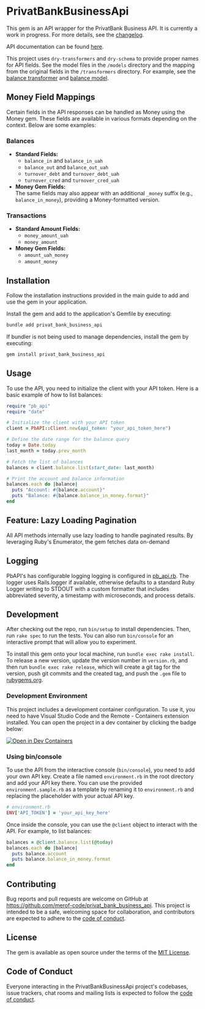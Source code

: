 # PrivatBankBusinessApi

This gem is an API wrapper for the PrivatBank Business API. It is currently a work in progress. For more details, see the [changelog](CHANGELOG.md).

API documentation can be found [here](https://docs.google.com/document/d/e/2PACX-1vTtKvGa3P4E-lDqLg3bHRF6Wi9S7GIjSMFEFxII5qQZBGxuTXs25hQNiUU1hMZQhOyx6BNvIZ1bVKSr/pub).

This project uses `dry-transformers` and `dry-schema` to provide proper names for API fields. See the model files in the `/models` directory and the mapping from the original fields in the `/transformers` directory. For example, see the [balance transformer](lib/pb_api/transformers/balance_transformer.rb) and [balance model](lib/pb_api/models/balance.rb).

## Money Field Mappings

Certain fields in the API responses can be handled as Money using the Money gem. These fields are available in various formats depending on the context. Below are some examples:

### Balances
- **Standard Fields:**
  - `balance_in` and `balance_in_uah`
  - `balance_out` and `balance_out_uah`
  - `turnover_debt` and `turnover_debt_uah`
  - `turnover_cred` and `turnover_cred_uah`
- **Money Gem Fields:**  
  The same fields may also appear with an additional `_money` suffix (e.g., `balance_in_money`), providing a Money-formatted version.

### Transactions
- **Standard Amount Fields:**
  - `money_amount_uah`
  - `money_amount`
- **Money Gem Fields:**
  - `amount_uah_money`
  - `amount_money`

## Installation

Follow the installation instructions provided in the main guide to add and use the gem in your application.

Install the gem and add to the application's Gemfile by executing:

```bash
bundle add privat_bank_business_api
```

If bundler is not being used to manage dependencies, install the gem by executing:

```bash
gem install privat_bank_business_api
```

## Usage

To use the API, you need to initialize the client with your API token. Here is a basic example of how to list balances:

```ruby
require "pb_api"
require "date"

# Initialize the client with your API token
client = PbAPI::Client.new(api_token: "your_api_token_here")

# Define the date range for the balance query
today = Date.today
last_month = today.prev_month

# Fetch the list of balances
balances = client.balance.list(start_date: last_month)

# Print the account and balance information
balances.each do |balance|
  puts "Account: #{balance.account}"
  puts "Balance: #{balance.balance_in_money.format}"
end
```

## Feature: Lazy Loading Pagination

All API methods internally use lazy loading to handle paginated results. By leveraging Ruby's Enumerator, the gem fetches data on-demand

## Logging

PbAPI's has configurable logging logging is configured in [pb_api.rb](./lib/pb_api.rb). The logger uses Rails.logger if available, otherwise defaults to a standard Ruby Logger writing to STDOUT with a custom formatter that includes abbreviated severity, a timestamp with microseconds, and process details.

## Development

After checking out the repo, run `bin/setup` to install dependencies. Then, run `rake spec` to run the tests. You can also run `bin/console` for an interactive prompt that will allow you to experiment.

To install this gem onto your local machine, run `bundle exec rake install`. To release a new version, update the version number in `version.rb`, and then run `bundle exec rake release`, which will create a git tag for the version, push git commits and the created tag, and push the `.gem` file to [rubygems.org](https://rubygems.org).

### Development Environment

This project includes a development container configuration. To use it, you need to have Visual Studio Code and the Remote - Containers extension installed. You can open the project in a dev container by clicking the badge below:

[![Open in Dev Containers](https://img.shields.io/static/v1?label=Dev%20Containers&message=Open&color=blue&logo=visualstudiocode)](https://vscode.dev/redirect?url=vscode://ms-vscode-remote.remote-containers/cloneInVolume?url=https://github.com/merof-code/privat_bank_business_api)



### Using bin/console


To use the API from the interactive console (`bin/console`), you need to add your own API key. Create a file named `environment.rb` in the root directory and add your API key there. You can use the provided `environment.sample.rb` as a template by renaming it to `environment.rb` and replacing the placeholder with your actual API key.

```ruby
# environment.rb
ENV['API_TOKEN'] = 'your_api_key_here'
```

Once inside the console, you can use the `@client` object to interact with the API. For example, to list balances:

```ruby
balances = @client.balance.list(@today)
balances.each do |balance|
  puts balance.account
  puts balance.balance_in_money.format
end
```

## Contributing

Bug reports and pull requests are welcome on GitHub at https://github.com/merof-code/privat_bank_business_api. This project is intended to be a safe, welcoming space for collaboration, and contributors are expected to adhere to the [code of conduct](https://github.com/merof-code/privat_bank_business_api/blob/master/CODE_OF_CONDUCT.md).

## License

The gem is available as open source under the terms of the [MIT License](https://opensource.org/licenses/MIT).

## Code of Conduct

Everyone interacting in the PrivatBankBusinessApi project's codebases, issue trackers, chat rooms and mailing lists is expected to follow the [code of conduct](https://github.com/merof-code/privat_bank_business_api/blob/master/CODE_OF_CONDUCT.md).
